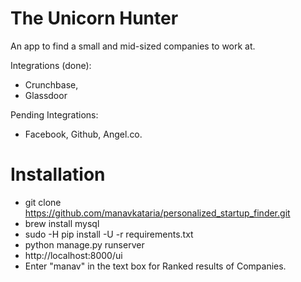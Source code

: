 # The Unicorn Hunter
An app to find a small and mid-sized companies to work at. 

Integrations (done): 
+ Crunchbase, 
+ Glassdoor
 
Pending Integrations: 
+ Facebook, Github, Angel.co. 

# Installation
+ git clone https://github.com/manavkataria/personalized_startup_finder.git
+ brew install mysql
+ sudo -H pip install -U -r requirements.txt
+ python manage.py runserver 
+ http://localhost:8000/ui
+ Enter "manav" in the text box for Ranked results of Companies.

